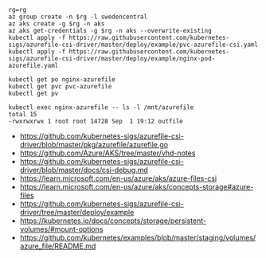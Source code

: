 ```
rg=rg
az group create -n $rg -l swedencentral
az aks create -g $rg -n aks
az aks get-credentials -g $rg -n aks --overwrite-existing
kubectl apply -f https://raw.githubusercontent.com/kubernetes-sigs/azurefile-csi-driver/master/deploy/example/pvc-azurefile-csi.yaml
kubectl apply -f https://raw.githubusercontent.com/kubernetes-sigs/azurefile-csi-driver/master/deploy/example/nginx-pod-azurefile.yaml

kubectl get po nginx-azurefile
kubectl get pvc pvc-azurefile
kubectl get pv

kubectl exec nginx-azurefile -- ls -l /mnt/azurefile
total 15
-rwxrwxrwx 1 root root 14728 Sep  1 19:12 outfile
```

- https://github.com/kubernetes-sigs/azurefile-csi-driver/blob/master/pkg/azurefile/azurefile.go
- https://github.com/Azure/AKS/tree/master/vhd-notes
- https://github.com/kubernetes-sigs/azurefile-csi-driver/blob/master/docs/csi-debug.md
- https://learn.microsoft.com/en-us/azure/aks/azure-files-csi
- https://learn.microsoft.com/en-us/azure/aks/concepts-storage#azure-files
- https://github.com/kubernetes-sigs/azurefile-csi-driver/tree/master/deploy/example
- https://kubernetes.io/docs/concepts/storage/persistent-volumes/#mount-options
- https://github.com/kubernetes/examples/blob/master/staging/volumes/azure_file/README.md
